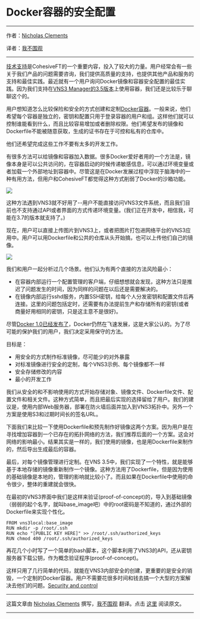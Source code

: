 # Docker容器的安全配置

***
作者：[Nicholas Clements](http://www.linkedin.com/pub/nicholas-clements/13/544/478) 

译者：[我不围观](http://weibo.com/ooutman)
***

[技术支持](http://www.cohesiveft.com/support/support-contacts/)是CohesiveFT的一个重要内容，投入了较大的力量。用户经常会有一些关于我们产品的问题需要咨询，我们提供高质量的支持，也提供其他产品和服务的支持和最佳实践。最近就有一个用户询问Docker镜像和容器安全配置的最佳实践。因为我们支持在[VNS3 Manager的3.5版本](http://www.cohesiveft.com/support/vns3-release-notes/)上使用容器，我们还是比较乐于聊聊这个的。

用户想知道怎么比较保险和安全的方式创建和定制[Docker容器](https://www.docker.com/whatisdocker/)。一般来说，他们希望每个容器是独立的，密钥和配置只用于登录容器的用户和组。这样他们就可以控制谁能看到什么，而且比较容易增加或者删除权限。他们希望发布的镜像和Dockerfile不能被随意获取，生成的证书存在于可控和私有的仓库中。

他们还希望完成这些工作不要有太多的开发工作。

有很多方法可以给镜像和容器加入数据。很多Docker爱好者用的一个方法是，镜像本身是可以公共访问的，在容器启动的时候传递敏感信息，可以通过环境变量或者加载一个外部地址到容器中。尽管这是在Docker发展过程中浮现于脑海中的一种有用方法，但用户和CohesiveFT都觉得这种方式削弱了Docker的沙箱功能。

![](http://i.kinja-img.com/gawker-media/image/upload/s--8dnJmCqZ--/c_fit,fl_progressive,q_80,w_636/17m8iznzixs6jjpg.jpg)

这种方法遇到VNS3就不好用了--用户不能直接访问VNS3文件系统，而且我们目前也不支持通过API或者界面的方式传递环境变量。(我们正在开发中，相信我，可能在3.7的版本就支持了。)

现在，用户可以直接上传图片到VNS3上，或者把图片打包进网络平台的VNS3应用中。用户可以用Dockerfile和公共的仓库从头开始搞，也可以上传他们自己的镜像。

![](http://img.scoop.it/WO4z2Deip51YhTBUMirOWzl72eJkfbmt4t8yenImKBVvK0kTmF0xjctABnaLJIm9)

我们和用户一起分析过几个场景。他们认为有两个直接的方法风险最小：


* 在容器内部运行一个配置管理的客户端，仔细想想就会发现，这种方法只是推迟了问题发生的时间，因为同样的问题在以后还是需要解决的。
* 在镜像内部运行sshd服务，内置SSH密钥，给每个人分发密钥和配置文件后再连接。这里的问题包括定时，还需要有办法提前生产和存储所有的密钥(或者商量好用相同的密钥，只是这主意不是很好)。

尽管[Docker 1.0已经发布了](http://blog.docker.com/2014/07/announcing-docker-1-1/)，Docker仍然在飞速发展，这是大家公认的。为了尽可能的保护我们的用户，我们决定采用保守的方法。

目标是：

* 用安全的方式制作标准镜像，尽可能少的对外暴露
* 对标准镜像进行安全的定制，每个VNS3示例、每个镜像都不一样
* 安全存储修改的内容
* 最小的开发工作

我们从安全的和不影响使用的方式开始存储对象、镜像文件、Dockerfile文件、配置文件和相关文件。这种方式简单，而且把最后实现的选择留给了用户。我们的建议是，使用内部Web服务器，部署在防火墙后面并加入到VNS3拓扑中。另外一个方案是使用S3和过期时间长的签名URL。

下面我们来比较一下使用Dockerfile和预先制作好镜像这两个方案。因为用户是在寻找增加容器到一个已存在的拓扑网络的方法，我们推荐后面的一个方案。这会对网络的影响最小。结果其实是一样的，我们使用的镜像，也是用Dockerfile来制作的，然后导出生成最后的容器。

最后，对每个镜像管理进行定制。在VNS 3.5中，我们实现了一个特性，就是能够基于本地存储的镜像重新制作一个镜像。这种方法用了Dockerfile，但是因为使用的基础镜像是本地的，管理的影响就比较小了。而且如果在Dockerfile中使用的命令很少，整体的重建就会很快。

在最初的VNS3界面中我们是这样来验证(proof-of-concept)的，导入到基础镜像（弱弱的起个名字，就叫base_image吧）中的root密码是不知道的，通过外部的Dockerfile来实现个性化。

```
FROM vns3local:base_image
RUN mkdir -p /root/.ssh
RUN echo "[PUBLIC KEY HERE]" >> /root/.ssh/authorized_keys
RUN chmod 400 /root/.ssh/authorized_keys
```

再花几个小时写了一个简单的bash脚本，这个脚本利用了VNS3的API，还从密钥服务器下载公钥，作为概念验证程序(proof-of-concept)。

这样只用了几行简单的代码，就能在VNS3内部安全的创建，更重要的是安全的销毁，一个定制的Docker容器。用户不需要花很多时间和钱去搞一个大型的方案解决去他们的问题。[Security and control](http://www.cohesiveft.com/products/vns3/)


***
这篇文章由 [Nicholas Clements](http://www.linkedin.com/pub/nicholas-clements/13/544/478)  撰写，[我不围观](http://weibo.com/ooutman) 翻译。点击 [这里](http://blog.cohesiveft.com/2014/07/secure-provisioning-of-docker-containers.html) 阅读原文。
***